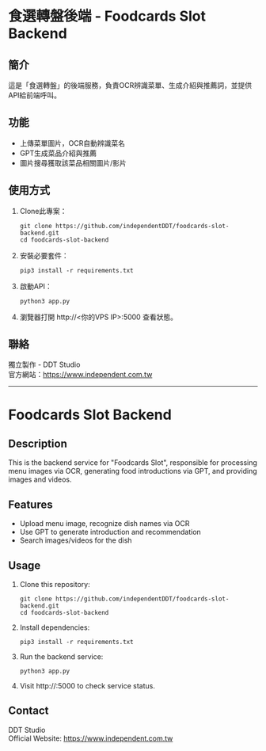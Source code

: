 
# 食選轉盤後端 - Foodcards Slot Backend

## 簡介
這是「食選轉盤」的後端服務，負責OCR辨識菜單、生成介紹與推薦詞，並提供API給前端呼叫。

## 功能
- 上傳菜單圖片，OCR自動辨識菜名
- GPT生成菜品介紹與推薦
- 圖片搜尋獲取該菜品相關圖片/影片

## 使用方式
1. Clone此專案：
    ```
    git clone https://github.com/independentDDT/foodcards-slot-backend.git
    cd foodcards-slot-backend
    ```
2. 安裝必要套件：
    ```
    pip3 install -r requirements.txt
    ```
3. 啟動API：
    ```
    python3 app.py
    ```
4. 瀏覽器打開 http://<你的VPS IP>:5000 查看狀態。

## 聯絡
獨立製作 - DDT Studio  
官方網站：https://www.independent.com.tw

---

# Foodcards Slot Backend

## Description
This is the backend service for "Foodcards Slot", responsible for processing menu images via OCR, generating food introductions via GPT, and providing images and videos.

## Features
- Upload menu image, recognize dish names via OCR
- Use GPT to generate introduction and recommendation
- Search images/videos for the dish

## Usage
1. Clone this repository:
    ```
    git clone https://github.com/independentDDT/foodcards-slot-backend.git
    cd foodcards-slot-backend
    ```
2. Install dependencies:
    ```
    pip3 install -r requirements.txt
    ```
3. Run the backend service:
    ```
    python3 app.py
    ```
4. Visit http://<your VPS IP>:5000 to check service status.

## Contact
DDT Studio  
Official Website: https://www.independent.com.tw
